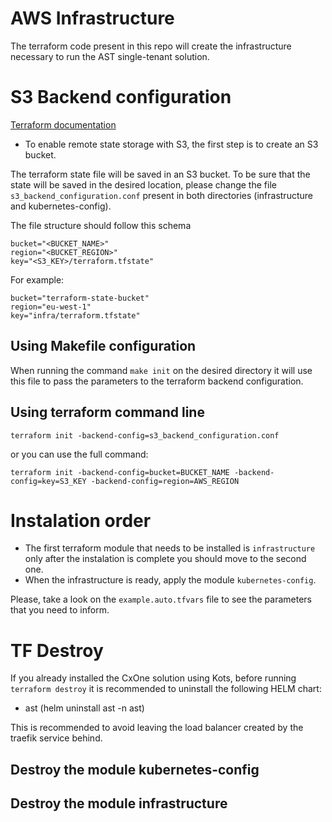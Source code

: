 # AWS Infrastructure

The terraform code present in this repo will create the infrastructure necessary to run the AST single-tenant solution.

# S3 Backend configuration

[Terraform documentation](https://www.terraform.io/language/settings/backends/s3)

 - To enable remote state storage with S3, the first step is to create an S3 bucket.

The terraform state file will be saved in an S3 bucket. To be sure that the state will be saved in the desired location, please change the file `s3_backend_configuration.conf` present in both directories (infrastructure and kubernetes-config).

The file structure should follow this schema
```
bucket="<BUCKET_NAME>"
region="<BUCKET_REGION>"
key="<S3_KEY>/terraform.tfstate"
```

For example:
```
bucket="terraform-state-bucket"
region="eu-west-1"
key="infra/terraform.tfstate"
```


## Using Makefile configuration
When running the command `make init` on the desired directory it will use this file to pass the parameters to the terraform backend configuration.

## Using terraform command line
`terraform init -backend-config=s3_backend_configuration.conf`

or you can use the full command:

`terraform init -backend-config=bucket=BUCKET_NAME -backend-config=key=S3_KEY -backend-config=region=AWS_REGION`

# Instalation order

- The first terraform module that needs to be installed is `infrastructure`  only after the instalation is complete you should move to the second one.
- When the infrastructure is ready, apply the module `kubernetes-config`.

Please, take a look on the `example.auto.tfvars` file to see the parameters that you need to inform.


# TF Destroy


If you already installed the CxOne solution using Kots, before running `terraform destroy` it is recommended to uninstall the following HELM chart:
- ast (helm uninstall ast -n ast)

This is recommended to avoid leaving the load balancer created by the traefik service behind.

## Destroy the module kubernetes-config

## Destroy the module infrastructure
  
